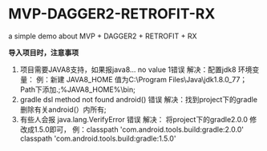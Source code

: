 # MVP-DAGGER2-RETROFIT-RX
a simple demo about MVP + DAGGER2 + RETROFIT + RX

**导入项目时，注意事项**
1. 项目需要JAVA8支持，如果报java8... no value 1错误
  解决：配置jdk8 环境变量：
  例：新建 JAVA8_HOME 值为C:\Program Files\Java\jdk1.8.0_77；
      Path下添加.;%JAVA8_HOME%\bin;
2. gradle dsl method not found android() 错误
  解决：找到project下的gradle 删除有关android(）内所有;
3. 有些人会报 java.lang.VerifyError 错误
  解决： 将project下的gradle2.0.0 修改成1.5.0即可，
  例：classpath 'com.android.tools.build:gradle:2.0.0'
      classpath 'com.android.tools.build:gradle:1.5.0'

